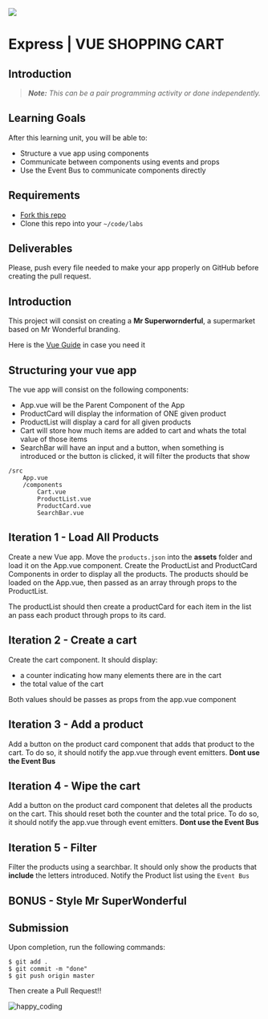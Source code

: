 ![](https://user-images.githubusercontent.com/970858/63474771-d6734700-c469-11e9-83bb-9429da563909.png)

# Express | VUE SHOPPING CART

## Introduction

> ***Note:*** _This can be a pair programming activity or done independently._

## Learning Goals

After this learning unit, you will be able to:

- Structure a vue app using components
- Communicate between components using events and props
- Use the Event Bus to communicate components directly

## Requirements

- [Fork this repo](https://guides.github.com/activities/forking/)
- Clone this repo into your `~/code/labs`

## Deliverables

Please, push every file needed to make your app properly on GitHub before creating the pull request.

## Introduction

This project will consist on creating a **Mr Superwornderful**, a supermarket based on Mr Wonderful branding.

Here is the [Vue Guide](https://vuejs.org/v2/guide/) in case you need it

## Structuring your vue app

The vue app will consist on the following components:

- App.vue will be the Parent Component of the App
- ProductCard will display the information of ONE given product
- ProductList will display a card for all given products
- Cart will store how much items are added to cart and whats the total value of those items
- SearchBar will have an input and a button, when something is introduced or the button is clicked, it will filter the products that show

```
/src
    App.vue
    /components
        Cart.vue
        ProductList.vue
        ProductCard.vue
        SearchBar.vue
```


## Iteration 1 - Load All Products

Create a new Vue app. Move the `products.json` into the **assets** folder and load it on the App.vue component. Create the ProductList and ProductCard Components in order to display all the products. The products should be loaded on the App.vue, then passed as an array through props to the ProductList.

The productList should then create a productCard for each item in the list an pass each product through props to its card.

## Iteration 2 - Create a cart

Create the cart component. It should display:

- a counter indicating how many elements there are in the cart
- the total value of the cart

Both values should be passes as props from the app.vue component

## Iteration 3 - Add a product

Add a button on the product card component that adds that product to the cart. To do so, it should notify the app.vue through event emitters. **Dont use the Event Bus**

## Iteration 4 - Wipe the cart

Add a button on the product card component that deletes all the products on the cart. This should reset both the counter and the total price. To do so, it should notify the app.vue through event emitters. **Dont use the Event Bus**

## Iteration 5 - Filter

Filter the products using a searchbar. It should only show the products that **include** the letters introduced. Notify the Product list using the `Event Bus`

## BONUS - Style Mr SuperWonderful

## Submission

Upon completion, run the following commands:

```
$ git add .
$ git commit -m "done"
$ git push origin master
```

Then create a Pull Request!!


![happy_coding](https://user-images.githubusercontent.com/970858/63899010-c23fc480-c9ea-11e9-84a2-542907e42362.png)
